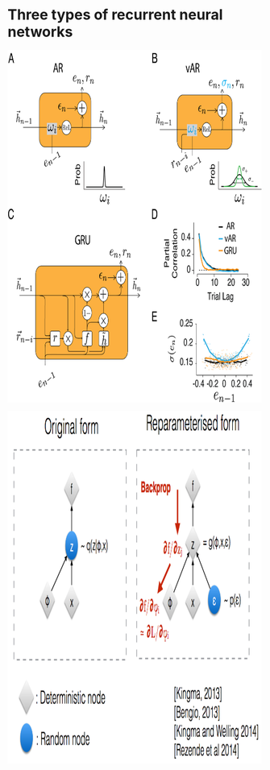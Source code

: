 # Three types of recurrent neural networks
<p align="center">
  <img src="cell.png" height="700" >
</p>

<p align="center">
  <img src="reparametrization.png" height="700" >
</p>
